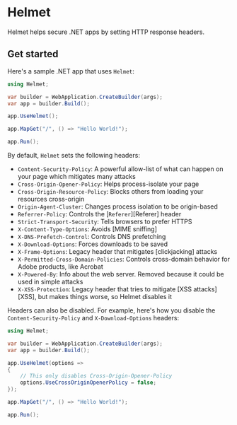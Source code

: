 # Helmet

Helmet helps secure .NET apps by setting HTTP response headers.

## Get started

Here's a sample .NET app that uses `Helmet`:

```cs
using Helmet;

var builder = WebApplication.CreateBuilder(args);
var app = builder.Build();

app.UseHelmet();

app.MapGet("/", () => "Hello World!");

app.Run();
```

By default, `Helmet` sets the following headers:

- `Content-Security-Policy`: A powerful allow-list of what can happen on your page which mitigates many attacks
- `Cross-Origin-Opener-Policy`: Helps process-isolate your page
- `Cross-Origin-Resource-Policy`: Blocks others from loading your resources cross-origin
- `Origin-Agent-Cluster`: Changes process isolation to be origin-based
- `Referrer-Policy`: Controls the [`Referer`][Referer] header
- `Strict-Transport-Security`: Tells browsers to prefer HTTPS
- `X-Content-Type-Options`: Avoids [MIME sniffing]
- `X-DNS-Prefetch-Control`: Controls DNS prefetching
- `X-Download-Options`: Forces downloads to be saved
- `X-Frame-Options`: Legacy header that mitigates [clickjacking] attacks
- `X-Permitted-Cross-Domain-Policies`: Controls cross-domain behavior for Adobe products, like Acrobat
- `X-Powered-By`: Info about the web server. Removed because it could be used in simple attacks
- `X-XSS-Protection`: Legacy header that tries to mitigate [XSS attacks][XSS], but makes things worse, so Helmet disables it

Headers can also be disabled. For example, here's how you disable the `Content-Security-Policy` and `X-Download-Options` headers:

```cs
using Helmet;

var builder = WebApplication.CreateBuilder(args);
var app = builder.Build();

app.UseHelmet(options =>
{
    // This only disables Cross-Origin-Opener-Policy
    options.UseCrossOriginOpenerPolicy = false;
});

app.MapGet("/", () => "Hello World!");

app.Run();
```
